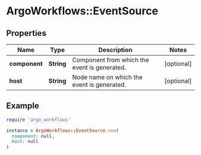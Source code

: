# ArgoWorkflows::EventSource

## Properties

| Name | Type | Description | Notes |
| ---- | ---- | ----------- | ----- |
| **component** | **String** | Component from which the event is generated. | [optional] |
| **host** | **String** | Node name on which the event is generated. | [optional] |

## Example

```ruby
require 'argo_workflows'

instance = ArgoWorkflows::EventSource.new(
  component: null,
  host: null
)
```

